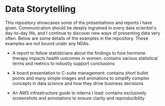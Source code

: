 # Data Storytelling

This repository showcases some of the presentations and reports I have given. Communication should be deeply ingrained in every data scientist's day-to-day life, and I continue to discover new ways of presenting data very often. Below are some details of the examples in the repository. These examples are not bound under any NDAs.

* A report to fellow statisticians about the findings to how hormone therapy impacts health outcomes in women: contains various statistical terms and metrics to robustly support conclusions

* A board presentation to C-suite management: contains short bullet points and many simple images and animations to simplify complex concepts in data science and how they drive business decisions

* An AWS infrastructure guide to interns I lead: contains exclusively screenshots and annotations to ensure clarity and reproducibility